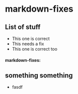 # markdown-fixes

## List of stuff

- This one is correct
- This needs a fix
- This one is correct too

#### markdown-fixes:
something something
 -  
  - fasdf
